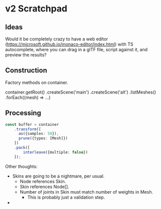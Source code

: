 # v2 Scratchpad

## Ideas

Would it be completely crazy to have a web editor (https://microsoft.github.io/monaco-editor/index.html)
with TS autocomplete, where you can drag in a glTF file, script against it, and preview the results?

## Construction

Factory methods on container.

container.getRoot()
    .createScene('main')
    .createScene('alt')
    .listMeshes()
    .forEach((mesh) => ...)

## Processing

```ts
const buffer = container
    .transform([
      ao({samples: 50}),
      prune({types: [Mesh]})
    ])
    .pack([
        interleave({multiple: false})
    ]);

```

Other thoughts:

- Skins are going to be a nightmare, per usual.
    - Node references Skin.
    - Skin references Node[].
    - Number of joints in Skin must match number of weights in Mesh.
        - This is probably just a validation step.
- 